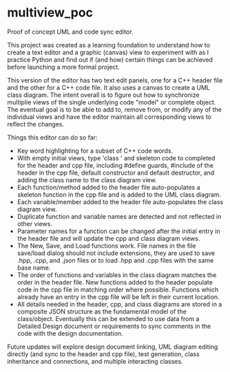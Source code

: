 # multiview_poc
Proof of concept UML and code sync editor.

This project was created as a learning foundation to understand how to create a text editor and a graphic (canvas) view to experiment with as I practice Python and find out if (and how) certain things can be achieved before launching a more formal project.

This version of the editor has two text edit panels, one for a C++ header file and the other for a C++ code file. It also uses a canvas to create a UML class diagram. The intent overall is to figure out how to synchronize multiplie views of the single underlying code "model" or complete object. The eventual goal is to be able to add to, remove from, or modify any of the individual views and have the editor maintain all corresponding views to reflect the changes.

Things this editor can do so far:
- Key word highlighting for a subset of C++ code words.
- With empty initial views, type 'class <Classname>' and skeleton code to completed for the header and cpp file, including #define guards, #include of the header in the cpp file, default constructor and default destructor, and adding the class name to the class diagram view.
- Each function/method added to the header file auto-populates a skeleton function in the cpp file and is added to the UML class diagram.
- Each variable/member added to the header file auto-populates the class diagram view.
- Duplicate function and variable names are detected and not reflected in other views.
- Parameter names for a function can be changed after the initial entry in the header file and will update the cpp and class diagram views.
- The New, Save, and Load functions work. File names in the file save/load dialog should not include extensions, they are used to save .hpp, .cpp, and .json files or to load .hpp and .cpp files with the same base name.
- The order of functions and variables in the class diagram matches the order in the header file. New functions added to the header populate code in the cpp file in matching order where possible. Functions which already have an entry in the cpp file will be left in their current location.
- All details needed in the header, cpp, and class diagrams are stored in a composite JSON structure as the fundamental model of the class/object. Eventually this can be extended to use data from a Detailed Design document or requirements to sync comments in the code with the design documentation.

Future updates will explore design document linking, UML diagram editing directly (and sync to the header and cpp file), test generation, class inheritance and connections, and multiple interacting classes.

